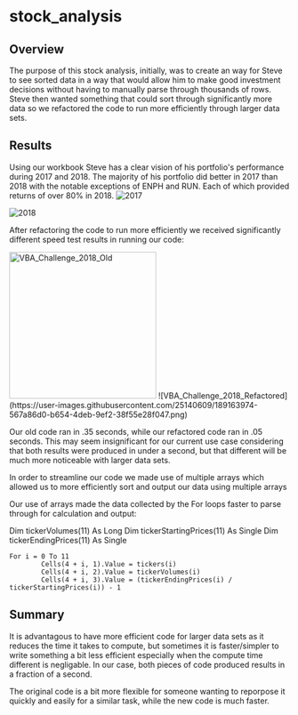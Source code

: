 # stock_analysis

## Overview
The purpose of this stock analysis, initially, was to create an way for Steve to see sorted data in a way that would allow him to make good investment decisions without having to manually parse through thousands of rows. Steve then wanted something that could sort through significantly more data so we refactored the code to run more efficiently through larger data sets. 

## Results
Using our workbook Steve has a clear vision of his portfolio's performance during 2017 and 2018. The majority of his portfolio did better in 2017 than 2018 with the notable exceptions of ENPH and RUN. Each of which provided returns of over 80% in 2018. 
![2017](https://user-images.githubusercontent.com/25140609/189162320-8a85522d-ce0c-4ffa-98d8-8a1f5010a9c0.png)

![2018](https://user-images.githubusercontent.com/25140609/189162386-d192d94a-62d3-44d2-89fa-aaef66df991b.png)

After refactoring the code to run more efficiently we received significantly different speed test results in running our code: 

<img width="264" alt="VBA_Challenge_2018_Old" src="https://user-images.githubusercontent.com/25140609/189163780-e6fcad6b-8629-4264-a75c-a6eb31f38e13.png">
![VBA_Challenge_2018_Refactored](https://user-images.githubusercontent.com/25140609/189163974-567a86d0-b654-4deb-9ef2-38f55e28f047.png)

Our old code ran in .35 seconds, while our refactored code ran in .05 seconds. This may seem insignificant for our current use case considering that both results were produced in under a second, but that different will be much more noticeable with larger data sets. 

In order to streamline our code we made use of multiple arrays which allowed us to more efficiently sort and output our data using multiple arrays 

Our use of arrays made the data collected by the For loops faster to parse through for calculation and output:

  Dim tickerVolumes(11) As Long
  Dim tickerStartingPrices(11) As Single
  Dim tickerEndingPrices(11) As Single
    
    For i = 0 To 11
            Cells(4 + i, 1).Value = tickers(i)
            Cells(4 + i, 2).Value = tickerVolumes(i)
            Cells(4 + i, 3).Value = (tickerEndingPrices(i) / tickerStartingPrices(i)) - 1
            
 ## Summary
 It is advantagous to have more efficient code for larger data sets as it reduces the time it takes to compute, but sometimes it is faster/simpler to write something a bit less efficient especially when the compute time different is negligable. In our case, both pieces of code produced results in a fraction of a second.
 
 The original code is a bit more flexible for someone wanting to reporpose it quickly and easily for a similar task, while the new code is much faster. 


   
